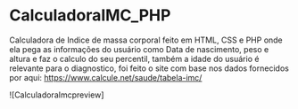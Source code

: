# CalculadoraIMC_PHP
 Calculadora de Indice de massa corporal feito em HTML, CSS e PHP onde ela pega as informações do usuário como
                         Data de nascimento, peso e altura e faz o calculo do seu percentil, também a idade do usuário é relevante para 
                         o diagnostico, foi feito o site com base nos dados fornecidos por aqui: https://www.calcule.net/saude/tabela-imc/



![CalculadoraImcpreview]
